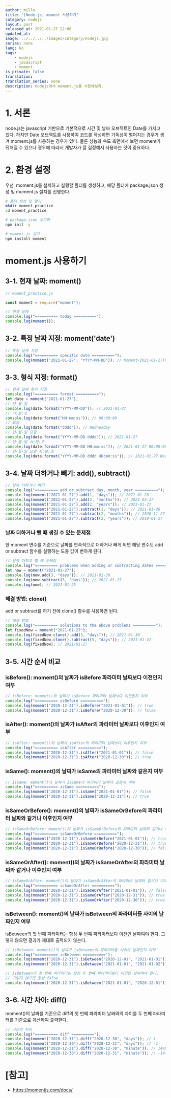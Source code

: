 ```yaml
---
author: millo
title: "[Node.js] moment 사용하기"
category: nodejs
layout: post
released_at: 2021-01-27 22:00
updated_at:
image: ../../../../images/category/nodejs.jpg
series: none
lang: ko
tags:
    - nodejs
    - javascript
    - moment
is_private: false
translation:
translation_series: none
description: nodejs에서 moment.js를 사용해보자.
---
```


# 1. 서론

node.js는 javascript 기반으로 기본적으로 시간 및 날짜 오브젝트인 Date를 가지고 있다. 하지만 Date 오브젝트를 사용하여 코드를 작성하면 가독성이 떨어지는 경우가 생겨 moment.js를 사용하는 경우가 있다. 물론 성능과 속도 측면에서 보면 moment가 뒤쳐질 수 있으나 경우에 따라서 개발자가 잘 결정해서 사용하는 것이 중요하다.

# 2. 환경 설정

우선, moment.js를 설치하고 실행할 폴더를 생성하고, 해당 폴더에 package.json 생성 및 moment.js 설치를 진행한다.

```bash
# 폴더 생성 및 열기
mkdir moment_practice
cd moment_practice

# package.json 초기화
npm init -y

# moment.js 설치
npm install moment
```

# moment.js 사용하기

## 3-1. 현재 날짜: moment()

```js
// moment_practice.js

const moment = require("moment");

// 현재 날짜
console.log("========== today ==========");
console.log(moment());
```

## 3-2. 특정 날짜 지정: moment('date')

```js
// 특정 날짜 지정
console.log("========== specific date ==========");
console.log(moment("2021-01-27", "YYYY-MM-DD")); // Moment<2021-01-27T00:00:00+09:00>
```

## 3-3. 형식 지정: format()

```js
// 현재 날짜 형식 지정
console.log("========== format ==========");
let date = moment("2021-01-27");
// 년-월-일
console.log(date.format("YYYY-MM-DD")); // 2021-01-27
// 시:분:초
console.log(date.format("HH:mm:ss")); // 00:00:00
// 요일
console.log(date.format("dddd")); // Wednesday
// 년-월-일 요일
console.log(date.format("YYYY-MM-DD dddd")); // 2021-01-27
// 년-월-일 시:분:초
console.log(date.format("YYYY-MM-DD HH:mm:ss")); // 2021-01-27 00:00:00
// 년-월-일 요일 시:분:초
console.log(date.format("YYYY-MM-DD dddd HH:mm:ss")); // 2021-01-27 Wednesday 00:00:00
```

## 3-4. 날짜 더하거나 빼기: add(), subtract()

```js
// 날짜 더하거나 빼기
console.log("========== add or subtract day, month, year ==========");
console.log(moment("2021-01-27").add(1, "days")); // 2021-01-28
console.log(moment("2021-01-27").add(2, "months")); // 2021-03-27
console.log(moment("2021-01-27").add(2, "years")); // 2023-01-27
console.log(moment("2021-01-27").subtract(1, "days")); // 2021-01-26
console.log(moment("2021-01-27").subtract(2, "months")); // 2020-11-27
console.log(moment("2021-01-27").subtract(2, "years")); // 2019-01-27
```

### 날짜 더하거나 뺄 때 생길 수 있는 문제점

한 moment 변수를 기준으로 날짜를 연속적으로 더하거나 빼게 되면 해당 변수도 add or subtract 함수를 실행하는 도중 값이 변하게 된다.

```js
// 날짜 더하고 뺄 때 문제점
console.log("========== problems when adding or subtracting dates ==========");
let now = moment("2021-01-27");
console.log(now.add(3, "days")); // 2021-01-30
console.log(now.subtract(5, "days")); // 2021-01-25
console.log(now); // 2021-01-25
```

### 해결 방법: clone()

add or subtract를 하기 전에 clone() 함수를 사용하면 된다.

```js
// 해결 방법
console.log("========== solutions to the above problems ==========");
let fixedNow = moment("2021-01-27");
console.log(fixedNow.clone().add(3, "days")); // 2021-01-30
console.log(fixedNow.clone().subtract(5, "days")); // 2021-01-22
console.log(fixedNow); // 2021-01-27
```

## 3-5. 시간 순서 비교

### isBefore(): moment()의 날짜가 isBefore 파라미터 날짜보다 이전인지 여부

```js
// isBefore: moment()의 날짜가 isBefore 파라미터 날짜보다 이전인지 여부
console.log("========== isBefore ==========");
console.log(moment("2020-12-31").isBefore("2021-01-01")); // true
console.log(moment("2020-12-31").isBefore("2020-12-30")); // false
```

### isAfter(): moment()의 날짜가 isAfter의 파라미터 날짜보다 이후인지 여부

```js
// isAfter: moment()의 날짜가 isAfter의 파라미터 날짜보다 이후인지 여부
console.log("========== isAfter ==========");
console.log(moment("2020-12-31").isAfter("2021-01-01")); // false
console.log(moment("2020-12-31").isAfter("2020-12-30")); // true
```

### isSame(): moment()의 날짜가 isSame의 파라미터 날짜와 같은지 여부

```js
// isSame: moment()의 날짜가 isSame의 파라미터 날짜와 같은지 여부
console.log("========== isSame ==========");
console.log(moment("2020-12-31").isSame("2021-01-01")); // false
console.log(moment("2020-12-31").isSame("2020-12-31")); // true
```

### isSameOrBefore(): moment()의 날짜가 isSameOrBefore의 파라미터 날짜와 같거나 이후인지 여부

```js
// isSameOrBefore: moment()의 날짜가 isSameOrBefore의 파라미터 날짜와 같거나 이후인지 여부
console.log("========== isSameOrBefore ==========");
console.log(moment("2020-12-31").isSameOrBefore("2021-01-01")); // true
console.log(moment("2020-12-31").isSameOrBefore("2020-12-31")); // true
console.log(moment("2020-12-31").isSameOrBefore("2020-12-30")); // false
```

### isSameOrAfter(): moment()의 날짜가 isSameOrAfter의 파라미터 날짜와 같거나 이후인지 여부

```js
// isSameOrAfter: moment()의 날짜가 isSameOrAfter의 파라미터 날짜와 같거나 이후인지 여부
console.log("========== isSameOrAfter ==========");
console.log(moment("2020-12-31").isSameOrAfter("2021-01-01")); // false
console.log(moment("2020-12-31").isSameOrAfter("2020-12-31")); // true
console.log(moment("2020-12-31").isSameOrAfter("2020-12-30")); // true
```

### isBetween(): moment()의 날짜가 isBetween의 파라미터들 사이의 날짜인지 여부

isBetween의 첫 번째 파라미터는 항상 두 번쨰 파라미터보다 이전인 날짜여야 한다. 그렇지 않으면 결과가 제대로 출력되지 않는다.

```js
// isBetween: moment()의 날짜가 isBetween의 파라미터들 사이의 날짜인지 여부
console.log("========== isBetween ==========");
console.log(moment("2020-12-31").isBetween("2020-12-01", "2021-01-01")); // true
console.log(moment("2020-12-31").isBetween("2021-01-01", "2021-01-02")); // false

// isBetween의 첫 번째 파라미터는 항상 두 번쨰 파라미터보다 이전인 날짜여야 한다.
// 그렇지 않으면 항상 false
console.log(moment("2020-12-31").isBetween("2021-01-01", "2020-12-01")); // false
```

## 3-6. 시간 차이: diff()

moment()의 날짜를 기준으로 diff의 첫 번쨰 파라미터 날짜와의 차이를 두 번째 파라미터를 기준으로 계산하여 출력한다.

```js
// 시간의 차이
console.log("========== diff ==========");
console.log(moment("2020-12-31").diff("2020-12-30", "days")); // 1
console.log(moment("2020-12-30").diff("2020-12-31", "days")); // -1
console.log(moment("2020-12-31").diff("2020-12-30", "minute")); // 1440
console.log(moment("2020-12-30").diff("2020-12-31", "minute")); // -1440
```

# [참고]

-   https://momentjs.com/docs/
